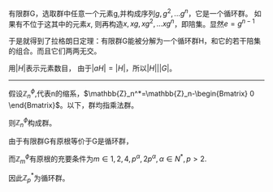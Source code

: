 ​

有限群G，选取群中任意一个元素g,并构成序列$g,g^2,...g^n$，它是一个循环群。
如果有不位于这其中的元素$x$,
则再构造$x,xg,xg^2,...xg^{n}$，即陪集。显然$e=g^{n-1}$

于是就得到了拉格朗日定理：有限群G能被分解为一个循环群H，和它的若干陪集的组合。而且它们两两无交。


用$|H|$表示元素数目，
由于$|aH|=|H|$，所以$|H| | |G|$。

---

假设$\mathbb{Z}_n^{\phi}$,代表n的缩系，$\mathbb{Z}_n^*=\mathbb{Z}_n-\begin{Bmatrix} 0 \end{Bmatrix}$。以下，群均指乘法群。

则$\mathbb{Z}_n^{\phi}$构成群。

由于有限群G有原根等价于G是循环群，

而$\mathbb{Z}_m^\phi$有原根的充要条件为$m\in 1,2,4,p^\alpha,2p^\alpha,\alpha \in N^*,p>2.$

因此$\mathbb{Z}_p^*$为循环群。

​